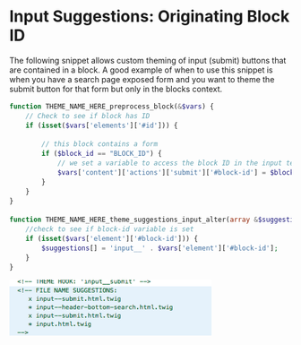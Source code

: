 # Input Suggestions: Originating Block ID

The following snippet allows custom theming of input \(submit\) buttons that are contained in a block. A good example of when to use this snippet is when you have a search page exposed form and you want to theme the submit button for that form but only in the blocks context.

```php
function THEME_NAME_HERE_preprocess_block(&$vars) {
    // Check to see if block has ID
    if (isset($vars['elements']['#id'])) {
        
        // this block contains a form
        if ($block_id == "BLOCK_ID") {
            // we set a variable to access the block ID in the input template suggestion
            $vars['content']['actions']['submit']['#block-id'] = $block_id;
        }
    }
}

function THEME_NAME_HERE_theme_suggestions_input_alter(array &$suggestions, array $vars) {
    //check to see if block-id variable is set
    if (isset($vars['element']['#block-id'])) {
        $suggestions[] = 'input__' . $vars['element']['#block-id'];
    }
}
```

![If theme debug is enabled, you should now see the input suggestion with the block ID.](../.gitbook/assets/screen-shot-2018-06-21-at-10.22.43-am.png)

